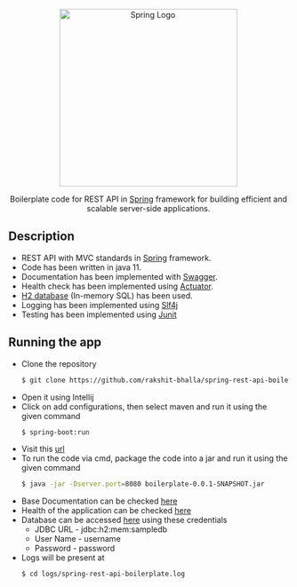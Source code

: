 <p align="center">
  <a href="http://nestjs.com/" target="blank"><img src="https://spring.io/images/spring-logo-9146a4d3298760c2e7e49595184e1975.svg" width="320" alt="Spring Logo" /></a>
</p>

  <p align="center">Boilerplate code for REST API in <a href="https://spring.io/" target="_blank">Spring</a> framework for building efficient and scalable server-side applications.</p>
  <!--[![Backers on Open Collective](https://opencollective.com/nest/backers/badge.svg)](https://opencollective.com/nest#backer)
  [![Sponsors on Open Collective](https://opencollective.com/nest/sponsors/badge.svg)](https://opencollective.com/nest#sponsor)-->

## Description

- REST API with MVC standards in [Spring](https://spring.io/) framework.
- Code has been written in java 11.
- Documentation has been implemented with [Swagger](https://swagger.io/).
- Health check has been implemented using [Actuator](https://docs.spring.io/spring-boot/docs/current/reference/html/actuator.html).
- [H2 database](https://www.h2database.com/html/main.html) (In-memory SQL) has been used.
- Logging has been implemented using [Slf4j](http://www.slf4j.org/)
- Testing has been implemented using [Junit](https://junit.org/junit5/)

## Running the app

- Clone the repository
  ```bash
  $ git clone https://github.com/rakshit-bhalla/spring-rest-api-boilerplate.git
  ``` 
- Open it using Intellij
- Click on add configurations, then select maven and run it using the given command
  ```bash
  $ spring-boot:run
  ``` 
- Visit this [url](http://localhost:8080/users)
- To run the code via cmd, package the code into a jar and run it using the given command
  ```bash
  $ java -jar -Dserver.port=8080 boilerplate-0.0.1-SNAPSHOT.jar
  ``` 
- Base Documentation can be checked [here](http://localhost:8080/swagger-ui.html)
- Health of the application can be checked [here](http://localhost:8080/actuator/health)
- Database can be accessed [here](http://localhost:8080/h2-console/) using these credentials
    - JDBC URL - jdbc:h2:mem:sampledb
    - User Name - username
    - Password - password
- Logs will be present at
  ```bash
  $ cd logs/spring-rest-api-boilerplate.log
  ```